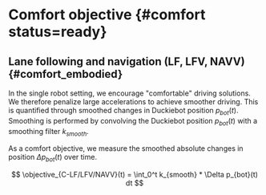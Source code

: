 # Comfort objective {#comfort status=ready}
 
## Lane following and navigation (LF, LFV, NAVV) {#comfort_embodied}

In the single robot setting, we encourage "comfortable" driving solutions. We therefore penalize large accelerations to achieve smoother driving. This is quantified through smoothed changes in Duckiebot position $p_{bot}(t)$. Smoothing is performed by convolving the Duckiebot position $p_{bot}(t)$ with a smoothing filter $k_{smooth}$.

As a comfort objective, we measure the smoothed absolute changes in position $\Delta p_{bot}(t)$ over time.

$$
\objective_{C-LF/LFV/NAVV}(t) = \int_0^t k_{smooth} * \Delta p_{bot}(t) dt
$$


<!-- ## Fleet management (FM) {#comfort_fm}

In the fleet management setting "customer experience" is influenced greatly by how fast and dependable a service is. If it is known that a taxi arrives quickly after ordering it, it makes the overall taxi service more convenient.

We therefore define the comfort objective as the maximal waiting time $T_{wait}$ until customer pickup. Let $T_{wait}$ denote the time beginning at the reception of a ride request until when the ride is started.


Let $S_{\text{wait}}(t) = \{T_{\text{wait}_1}, \dots \}$ denote the set of waiting times of all started ride requests $A_i \to B_i$ up to time $t$. Then the comfort objective of the fleet management task is the maximal waiting time stored in the set $S_{wait}$.

$$
\objective_{C-FM}(t) = \max_{T_{\text{wait}}} S_{\text{wait}}
$$ -->
